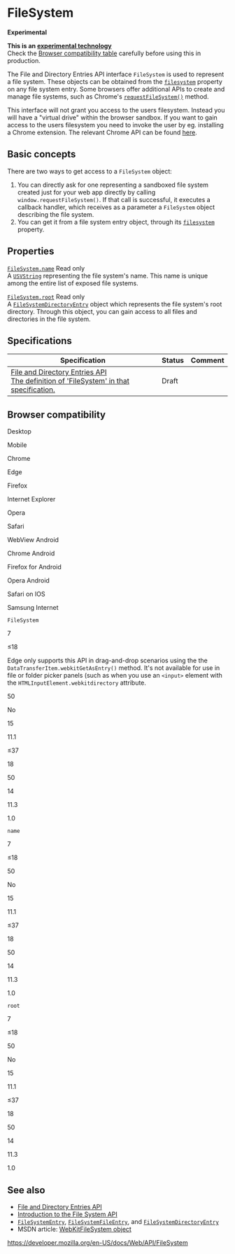 FileSystem
==========

**Experimental**

**This is an [experimental technology](https://developer.mozilla.org/en-US/docs/MDN/Guidelines/Conventions_definitions#experimental)**  
Check the [Browser compatibility table](#browser_compatibility) carefully before using this in production.

The File and Directory Entries API interface `FileSystem` is used to represent a file system. These objects can be obtained from the [`filesystem`](filesystementry/filesystem) property on any file system entry. Some browsers offer additional APIs to create and manage file systems, such as Chrome's [`requestFileSystem()`](window/requestfilesystem) method.

This interface will not grant you access to the users filesystem. Instead you will have a "virtual drive" within the browser sandbox. If you want to gain access to the users filesystem you need to invoke the user by eg. installing a Chrome extension. The relevant Chrome API can be found [here](https://developer.chrome.com/apps/fileSystem).

Basic concepts
--------------

There are two ways to get access to a `FileSystem` object:

1.  You can directly ask for one representing a sandboxed file system created just for your web app directly by calling `window.requestFileSystem()`. If that call is successful, it executes a callback handler, which receives as a parameter a `FileSystem` object describing the file system.
2.  You can get it from a file system entry object, through its [`filesystem`](filesystementry/filesystem) property.

Properties
----------

 [`FileSystem.name`](filesystem/name) <span class="badge inline readonly">Read only </span>   
A [`USVString`](usvstring) representing the file system's name. This name is unique among the entire list of exposed file systems.

 [`FileSystem.root`](filesystem/root) <span class="badge inline readonly">Read only </span>   
A [`FileSystemDirectoryEntry`](filesystemdirectoryentry) object which represents the file system's root directory. Through this object, you can gain access to all files and directories in the file system.

Specifications
--------------

<table><thead><tr class="header"><th>Specification</th><th>Status</th><th>Comment</th></tr></thead><tbody><tr class="odd"><td><a href="https://wicg.github.io/entries-api/#api-domfilesystem">File and Directory Entries API<br />
<span class="small">The definition of 'FileSystem' in that specification.</span></a></td><td><span class="spec-draft">Draft</span></td><td></td></tr></tbody></table>

Browser compatibility
---------------------

Desktop

Mobile

Chrome

Edge

Firefox

Internet Explorer

Opera

Safari

WebView Android

Chrome Android

Firefox for Android

Opera Android

Safari on IOS

Samsung Internet

`FileSystem`

7

≤18

Edge only supports this API in drag-and-drop scenarios using the the `DataTransferItem.webkitGetAsEntry()` method. It's not available for use in file or folder picker panels (such as when you use an `<input>` element with the `HTMLInputElement.webkitdirectory` attribute.

50

No

15

11.1

≤37

18

50

14

11.3

1.0

`name`

7

≤18

50

No

15

11.1

≤37

18

50

14

11.3

1.0

`root`

7

≤18

50

No

15

11.1

≤37

18

50

14

11.3

1.0

See also
--------

-   [File and Directory Entries API](file_and_directory_entries_api)
-   [Introduction to the File System API](file_and_directory_entries_api/introduction)
-   [`FileSystemEntry`](filesystementry), [`FileSystemFileEntry`](filesystemfileentry), and [`FileSystemDirectoryEntry`](filesystemdirectoryentry)
-   MSDN article: [WebKitFileSystem object](https://msdn.microsoft.com/library/mt732564)

<a href="https://developer.mozilla.org/en-US/docs/Web/API/FileSystem" class="_attribution-link">https://developer.mozilla.org/en-US/docs/Web/API/FileSystem</a>
